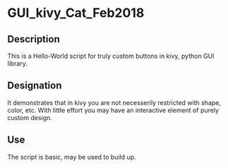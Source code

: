 # GUI_kivy_Cat_Feb2018

## Description
This is a Hello-World script
for truly custom buttons in kivy, python GUI library.

## Designation
It demonstrates that in kivy you are not necesserily restricted with shape, color, etc.
With little effort you may have an interactive element of purely custom design.

## Use
The script is basic, may be used to build up.
